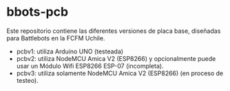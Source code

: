 # bbots-pcb

Este repositorio contiene las diferentes versiones de placa base, diseñadas para Battlebots en la FCFM Uchile.

- pcbv1: utiliza Arduino UNO (testeada)
- pcbv2: utiliza NodeMCU Amica V2 (ESP8266) y opcionalmente puede usar un Módulo Wifi ESP8266 ESP-07 (incompleta).
- pcbv3: utiliza solamente NodeMCU Amica V2 (ESP8266) (en proceso de testeo).
